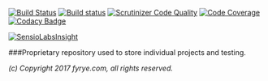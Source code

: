 [![Build Status](https://travis-ci.org/fyrye/fyrye.svg?branch=master)](https://travis-ci.org/fyrye/fyrye)
[![Build status](https://ci.appveyor.com/api/projects/status/d87fa3gyev2c5qnh/branch/master?svg=true)](https://ci.appveyor.com/project/fyrye/fyrye/branch/master)
[![Scrutinizer Code Quality](https://scrutinizer-ci.com/g/fyrye/fyrye/badges/quality-score.png?b=master)](https://scrutinizer-ci.com/g/fyrye/fyrye/?branch=master)
[![Code Coverage](https://scrutinizer-ci.com/g/fyrye/fyrye/badges/coverage.png?b=master)](https://scrutinizer-ci.com/g/fyrye/fyrye/?branch=master)
[![Codacy Badge](https://api.codacy.com/project/badge/Grade/a405366eae914be3b5692199d403cfed)](https://www.codacy.com/app/fyrye/fyrye?utm_source=github.com&amp;utm_medium=referral&amp;utm_content=fyrye/fyrye&amp;utm_campaign=Badge_Grade)

[![SensioLabsInsight](https://insight.sensiolabs.com/projects/2d461ba0-f352-4fdc-8760-95868c481708/small.png)](https://insight.sensiolabs.com/projects/2d461ba0-f352-4fdc-8760-95868c481708)


###Proprietary repository used to store individual projects and testing.

_(c) Copyright 2017 fyrye.com, all rights reserved._
